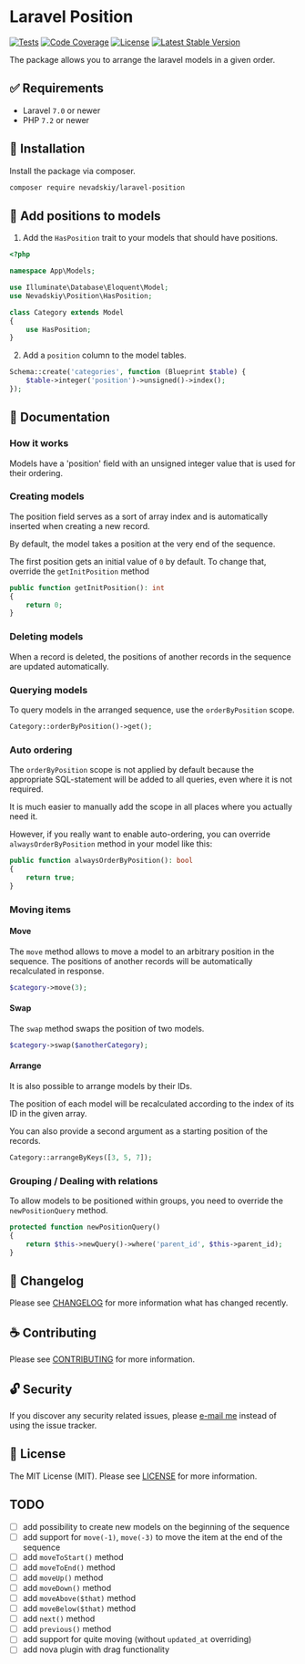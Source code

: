 # Laravel Position

[![Tests](https://github.com/nevadskiy/laravel-position/workflows/Tests/badge.svg)](https://packagist.org/packages/nevadskiy/laravel-position)
[![Code Coverage](https://codecov.io/gh/nevadskiy/laravel-position/branch/master/graphs/badge.svg?branch=master)](https://packagist.org/packages/nevadskiy/laravel-position)
[![License](https://poser.pugx.org/nevadskiy/laravel-position/license)](https://packagist.org/packages/nevadskiy/laravel-position)
[![Latest Stable Version](https://poser.pugx.org/nevadskiy/laravel-position/v)](https://packagist.org/packages/nevadskiy/laravel-position)

The package allows you to arrange the laravel models in a given order.


## ✅ Requirements

- Laravel `7.0` or newer
- PHP `7.2` or newer


## 🔌 Installation

Install the package via composer.

```bash
composer require nevadskiy/laravel-position
````


## 🔨 Add positions to models

1. Add the `HasPosition` trait to your models that should have positions.

```php
<?php

namespace App\Models;

use Illuminate\Database\Eloquent\Model;
use Nevadskiy\Position\HasPosition;

class Category extends Model
{
    use HasPosition;
}
```

2. Add a `position` column to the model tables.

```php
Schema::create('categories', function (Blueprint $table) {
    $table->integer('position')->unsigned()->index();
});
```


## 📄 Documentation

### How it works

Models have a 'position' field with an unsigned integer value that is used for their ordering.


### Creating models

The position field serves as a sort of array index and is automatically inserted when creating a new record.

By default, the model takes a position at the very end of the sequence.

The first position gets an initial value of `0` by default. To change that, override the `getInitPosition` method

```php
public function getInitPosition(): int
{
    return 0;
}
```


### Deleting models

When a record is deleted, the positions of another records in the sequence are updated automatically.


### Querying models 

To query models in the arranged sequence, use the `orderByPosition` scope.

```php
Category::orderByPosition()->get();
```


### Auto ordering

The `orderByPosition` scope is not applied by default because the appropriate SQL-statement will be added to all queries, even where it is not required.

It is much easier to manually add the scope in all places where you actually need it.

However, if you really want to enable auto-ordering, you can override `alwaysOrderByPosition` method in your model like this:

```php
public function alwaysOrderByPosition(): bool
{
    return true;
}
```


### Moving items

#### Move

The `move` method allows to move a model to an arbitrary position in the sequence. The positions of another records will be automatically recalculated in response.

```php
$category->move(3);
```


#### Swap

The `swap` method swaps the position of two models.

```php
$category->swap($anotherCategory);
```


#### Arrange

It is also possible to arrange models by their IDs.

The position of each model will be recalculated according to the index of its ID in the given array. 

You can also provide a second argument as a starting position of the records.

```php
Category::arrangeByKeys([3, 5, 7]);
```

### Grouping / Dealing with relations

To allow models to be positioned within groups, you need to override the `newPositionQuery` method.

```php
protected function newPositionQuery()
{
    return $this->newQuery()->where('parent_id', $this->parent_id);
}
```


## 📑 Changelog

Please see [CHANGELOG](CHANGELOG.md) for more information what has changed recently.


## ☕ Contributing

Please see [CONTRIBUTING](.github/CONTRIBUTING.md) for more information.


## 🔓 Security

If you discover any security related issues, please [e-mail me](mailto:nevadskiy@gmail.com) instead of using the issue tracker.


## 📜 License

The MIT License (MIT). Please see [LICENSE](LICENSE) for more information.


## TODO

- [ ] add possibility to create new models on the beginning of the sequence
- [ ] add support for `move(-1)`, `move(-3)` to move the item at the end of the sequence
- [ ] add `moveToStart()` method
- [ ] add `moveToEnd()` method
- [ ] add `moveUp()` method
- [ ] add `moveDown()` method
- [ ] add `moveAbove($that)` method
- [ ] add `moveBelow($that)` method
- [ ] add `next()` method
- [ ] add `previous()` method
- [ ] add support for quite moving (without `updated_at` overriding)
- [ ] add nova plugin with drag functionality
